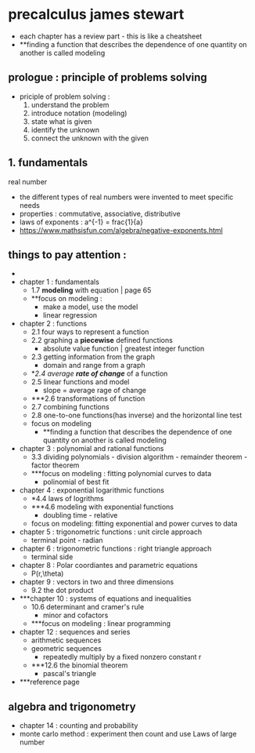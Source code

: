 # precalculus james stewart
- each chapter has a review part - this is like a cheatsheet
- **finding a function that describes the dependence of one quantity on another is called modeling
## prologue : principle of problems solving
* priciple of problem solving :
    1. understand the problem
    2. introduce notation (modeling)
    3. state what is given
    4. identify the unknown
    5. connect the unknown with the given

## 1. fundamentals
real number
* the different types of real numbers were invented to meet specific needs
* properties : commutative, associative, distributive
* laws of exponents : a^{-1} = frac{1}{a}
* https://www.mathsisfun.com/algebra/negative-exponents.html

## things to pay attention :
- 
- chapter 1 : fundamentals
    - 1.7 **modeling** with equation | page 65
    - **focus on modeling :
        - make a model, use the model
        - linear regression
- chapter 2 : functions
    - 2.1 four ways to represent a function
    - 2.2 graphing a **piecewise** defined functions
        - absolute value function | greatest integer function
    - 2.3 getting information from the graph
        - domain and range from a graph
    - **2.4 average **rate of change*** of a function
    - 2.5 linear functions and model
        - slope = average rage of change
    - ***2.6 transformations of function
    - 2.7 combining functions
    - 2.8 one-to-one functions(has inverse) and the horizontal line test
    - focus on modeling
        - **finding a function that describes the dependence of one quantity on another is called modeling
- chapter 3 : polynomial and rational functions
    - 3.3 dividing polynomials - division algorithm - remainder theorem - factor theorem
    - ***focus on modeling : fitting polynomial curves to data
        - polinomial of best fit
- chapter 4 : exponential logarithmic functions
    - *4.4 laws of logrithms
    - ***4.6 modeling with exponential functions
        - doubling time - relative
    - focus on modeling: fitting exponential and power curves to data
- chapter 5 : trigonometric functions : unit circle approach
    - terminal point - radian
- chapter 6 :  trigonometric functions : right triangle approach 
    - terminal side
- chapter 8 : Polar coordiantes and parametric equations
    - P(r,\theta)
- chapter 9 : vectors in two and three dimensions
    - 9.2 the dot product
- ***chapter 10 : systems of equations and inequalities
    - 10.6 determinant and cramer's rule
        - minor and cofactors
    - ***focus on modeling : linear programming
- chapter 12 : sequences and series
    - arithmetic sequences
    - geometric sequences
        - repeatedly multiply by a fixed nonzero constant r
    - ***12.6 the binomial theorem
        - pascal's triangle
- ***reference page

## algebra and trigonometry
- chapter 14 : counting and probability
- monte carlo method : experiment then count and use Laws of large number
